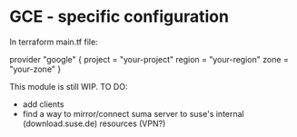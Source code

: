 # GCE - specific configuration

In terraform main.tf file:

provider "google" {
  project = "your-project"
  region  = "your-region"
  zone    = "your-zone"
}

This module is still WIP.
TO DO:
- add clients
- find a way to mirror/connect suma server to suse's internal (download.suse.de) resources (VPN?)